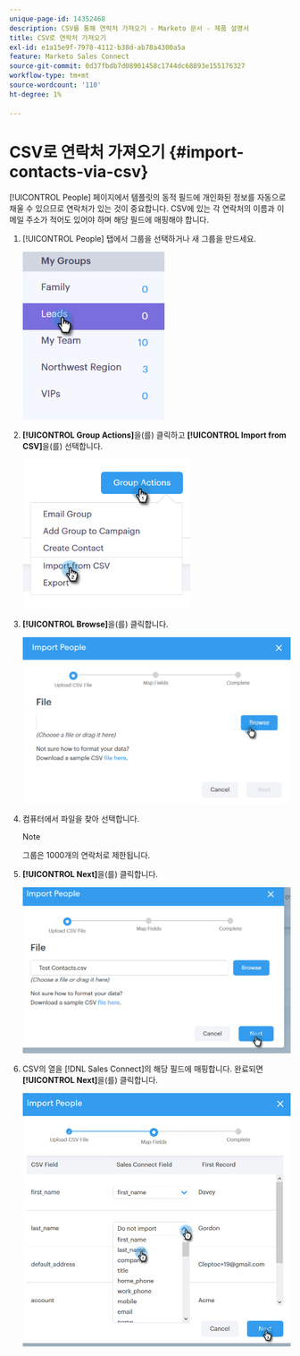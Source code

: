 ```yaml
---
unique-page-id: 14352468
description: CSV를 통해 연락처 가져오기 - Marketo 문서 - 제품 설명서
title: CSV로 연락처 가져오기
exl-id: e1a15e9f-7978-4112-b38d-ab78a4300a5a
feature: Marketo Sales Connect
source-git-commit: 0d37fbdb7d08901458c1744dc68893e155176327
workflow-type: tm+mt
source-wordcount: '110'
ht-degree: 1%

---
```


# CSV로 연락처 가져오기 {#import-contacts-via-csv}

[!UICONTROL People] 페이지에서 템플릿의 동적 필드에 개인화된 정보를 자동으로 채울 수 있으므로 연락처가 있는 것이 중요합니다. CSV에 있는 각 연락처의 이름과 이메일 주소가 적어도 있어야 하며 해당 필드에 매핑해야 합니다.

1. [!UICONTROL People] 탭에서 그룹을 선택하거나 새 그룹을 만드세요.

   ![](assets/one.png)

1. **[!UICONTROL Group Actions]**&#x200B;을(를) 클릭하고 **[!UICONTROL Import from CSV]**&#x200B;을(를) 선택합니다.

   ![](assets/two.png)

1. **[!UICONTROL Browse]**&#x200B;을(를) 클릭합니다.

   ![](assets/three.png)

1. 컴퓨터에서 파일을 찾아 선택합니다.

   >[!NOTE]
   >
   >그룹은 1000개의 연락처로 제한됩니다.

1. **[!UICONTROL Next]**&#x200B;을(를) 클릭합니다.

   ![](assets/four.png)

1. CSV의 열을 [!DNL Sales Connect]의 해당 필드에 매핑합니다. 완료되면 **[!UICONTROL Next]**&#x200B;을(를) 클릭합니다.

   ![](assets/five.png)
